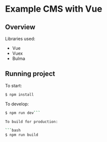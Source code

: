 # Example CMS with Vue

## Overview

Libraries used:
- Vue
- Vuex
- Bulma

## Running project
To start:

```bash
$ npm install
```

To develop:

```bash
$ npm run dev```

To build for production:

```bash
$ npm run build
```

